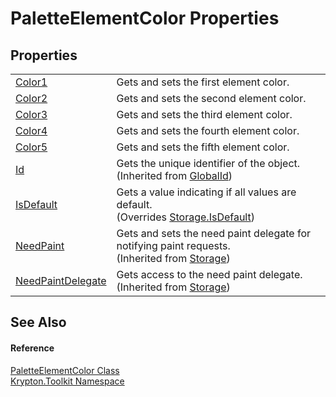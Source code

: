 # PaletteElementColor Properties




## Properties
<table>
<tr>
<td><a href="f1c52572-4697-d7ac-0f37-1f2ae895fe0b.md">Color1</a></td>
<td>Gets and sets the first element color.</td></tr>
<tr>
<td><a href="b07a2c38-0429-6d60-d0d0-c4b5d9a733c0.md">Color2</a></td>
<td>Gets and sets the second element color.</td></tr>
<tr>
<td><a href="623154a6-c3a6-cc56-f933-d09ba1814562.md">Color3</a></td>
<td>Gets and sets the third element color.</td></tr>
<tr>
<td><a href="e854c23d-30c3-0574-8e46-5c75f8bd7c44.md">Color4</a></td>
<td>Gets and sets the fourth element color.</td></tr>
<tr>
<td><a href="d0eeb6a0-423a-9bcb-b12a-766470c253c1.md">Color5</a></td>
<td>Gets and sets the fifth element color.</td></tr>
<tr>
<td><a href="71a6846f-bfb6-fb58-b361-6b43ae0583a8.md">Id</a></td>
<td>Gets the unique identifier of the object.<br />(Inherited from <a href="9ef2ca3a-e03e-8927-105a-2f9a6fbdf849.md">GlobalId</a>)</td></tr>
<tr>
<td><a href="96923e2e-b9c3-c90b-8c66-5da1ef27e8e1.md">IsDefault</a></td>
<td>Gets a value indicating if all values are default.<br />(Overrides <a href="bbc0e831-9474-3bce-65dc-0625d793d8c1.md">Storage.IsDefault</a>)</td></tr>
<tr>
<td><a href="097a0f47-e60c-4bf7-802c-8391c6d8feff.md">NeedPaint</a></td>
<td>Gets and sets the need paint delegate for notifying paint requests.<br />(Inherited from <a href="8406cf55-79a3-e579-4094-be084e489431.md">Storage</a>)</td></tr>
<tr>
<td><a href="879ca7f2-32c5-8581-44f2-c7aee6491db2.md">NeedPaintDelegate</a></td>
<td>Gets access to the need paint delegate.<br />(Inherited from <a href="8406cf55-79a3-e579-4094-be084e489431.md">Storage</a>)</td></tr>
</table>

## See Also


#### Reference
<a href="a1ea19a2-47d9-660c-e627-8d0857a84a4e.md">PaletteElementColor Class</a>  
<a href="79d2eac2-21f4-54ff-7552-b20c33c30600.md">Krypton.Toolkit Namespace</a>  
